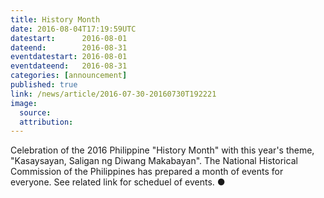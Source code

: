 ```yaml
---
title: History Month
date: 2016-08-04T17:19:59UTC
datestart:      2016-08-01
dateend:        2016-08-31
eventdatestart: 2016-08-01
eventdateend:   2016-08-31
categories: [announcement]
published: true
link: /news/article/2016-07-30-20160730T192221
image:
  source: 
  attribution: 
---
```


Celebration of the 2016 Philippine "History Month" with this year's theme, "Kasaysayan, Saligan ng Diwang Makabayan". The National Historical Commission of the Philippines has prepared a month of events for everyone. See related link for scheduel of events.
&#x25cf;
